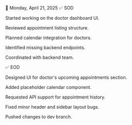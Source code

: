 📅 Monday, April 21, 2025
✅ SOD

Started working on the doctor dashboard UI.

Reviewed appointment listing structure.

Planned calendar integration for doctors.

Identified missing backend endpoints.

Coordinated with backend team.

✅ EOD

Designed UI for doctor's upcoming appointments section.

Added placeholder calendar component.

Requested API support for appointment history.

Fixed minor header and sidebar layout bugs.

Pushed changes to dev branch.

